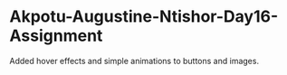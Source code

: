# Akpotu-Augustine-Ntishor-Day16-Assignment
 Added hover effects and simple animations to buttons and images.
